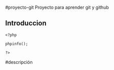 #proyecto-git
Proyecto para aprender git y github
## Introduccion
```
<?php

phpinfo();

?>
```
#descripción
